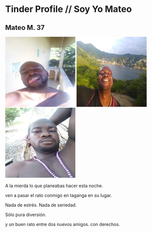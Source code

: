 # Tinder Profile // Soy Yo Mateo

## Mateo M. 37

<img src="markdown-content/profile-imagery/mateo-on-the-balcony-at-the-embassy.jpg" alt= “” width="225" height="225">

<img src="markdown-content/profile-imagery/mateo-taganga-playa-blanca.jpg" alt= “” width="225" height="225">

<img src="/markdown-content/profile-imagery/mateo-taganga-hammock-life.jpg" alt= “” width="225" height="225">

A la mierda lo que planeabas hacer esta noche.

ven a pasar el rato conmigo en taganga en su lugar.

Nada de estrés. Nada de seriedad.

Sólo pura diversión.

y un buen rato entre dos nuevos amigos. con derechos.
